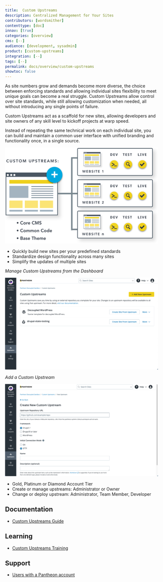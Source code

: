 ```yaml
---
title:  Custom Upstreams
description: Centralized Management for Your Sites
contributors: [wordsmither]
contenttype: [doc]
innav: [true]
categories: [overview]
cms: [--]
audience: [development, sysadmin]
product: [custom-upstreams]
integration: [--]
tags: [--]
permalink: docs/overview/custom-upstreams
showtoc: false
---
```


<TabList>

<Tab title="Overview" id="overview" active={true}>

As site numbers grow and demands become more diverse, the choice between enforcing standards and allowing individual sites flexibility to meet unique goals can become a real struggle. Custom Upstreams allow control over site standards, while still allowing customization when needed, all without introducing any single points of failure.

Custom Upstreams act as a scaffold for new sites, allowing developers and site owners of any skill level to kickoff projects at warp speed.

Instead of repeating the same technical work on each individual site, you can build and maintain a common user interface with unified branding and functionality once, in a single source.

![Custom Upstreams](../images/upstreams-foundations4.svg)


</Tab>

<Tab title="Features" id="features">

* Quickly build new sites per your predefined standards
* Standardize design functionality across many sites
* Simplify the updates of multiple sites

*Manage Custom Upstreams from the Dashboard*

![Manage Custom Upstreams from the Dashboard](../images/manage-custom-upstreams.png)

*Add a Custom Upstream*

![Add a Custom Upstream](../images/add-custom-upstream.png)

</Tab>

<Tab title="Requirements" id="requirements">

* Gold, Platinum or Diamond Account Tier
* Create or manage upstreams: Administrator or Owner
* Change or deploy upstream: Administrator, Team Member, Developer


</Tab>

<Tab title="Resources" id="resources">

## Documentation

* [Custom Upstreams Guide](https://docs.pantheon.io/guides/custom-upstream)

## Learning

* [Custom Upstreams Training](https://learning.pantheon.io/page/catalog#topic_custom-upstreams)

## Support

* [Users with a Pantheon account](https://dashboard.pantheon.io/workspace/support)

</Tab>

</TabList>
